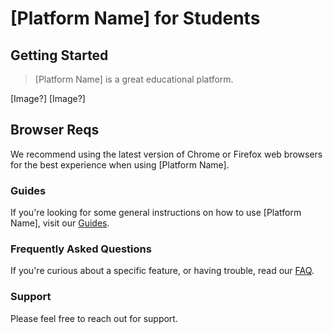# [Platform Name] for Students

## Getting Started

> [Platform Name] is a great educational platform.

[Image?] [Image?]


## Browser Reqs

We recommend using the latest version of Chrome or Firefox web browsers for the best experience when using [Platform Name].



### Guides

If you're looking for some general instructions on how to use [Platform Name], visit our [Guides](/students/guides).

### Frequently Asked Questions

If you're curious about a specific feature, or having trouble, read our [FAQ](/students/faq).

### Support

Please feel free to reach out for support.